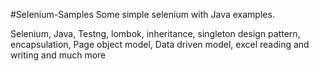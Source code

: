 #Selenium-Samples
Some simple selenium with Java examples.

Selenium, Java, Testng, lombok, inheritance, singleton design pattern, encapsulation, Page object model, Data driven model, excel reading and writing and much more